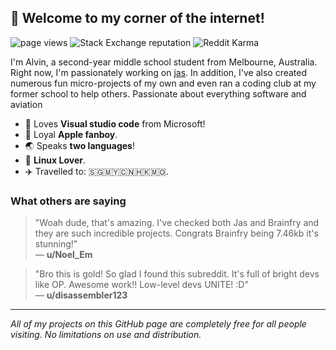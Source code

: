 ## 👋 Welcome to my corner of the internet!
<p align="left">
    <img src="https://komarev.com/ghpvc/?username=cheng-alvin" alt="page views" />
    <img alt="Stack Exchange reputation" src="https://img.shields.io/stackexchange/stackoverflow/r/15492585?color=orange&label=reputation&logo=stackoverflow"/>
    <img alt="Reddit Karma" src="https://img.shields.io/reddit/user-karma/combined/cheng-alvin"/>
</p>

I'm Alvin, a second-year middle school student from Melbourne, Australia. Right now, I'm passionately working on [jas](https://github.com/cheng-alvin/jas). In addition, I've also created numerous fun micro-projects of my own and even ran a coding club at my former school to help others. Passionate about everything software and aviation

- 📝 Loves **Visual studio code** from Microsoft!              
- 🍎 Loyal **Apple fanboy**.
- 🌏 Speaks **two languages**!
- 🐧 **Linux Lover**. 
- ✈️ Travelled to: 🇸🇬🇲🇾🇨🇳🇭🇰🇲🇴.

### What others are saying
> "Woah dude, that's amazing. I've checked both Jas and Brainfry and they are such incredible projects. Congrats Brainfry being 7.46kb it's stunning!"  
> — **u/Noel_Em**

> "Bro this is gold! So glad I found this subreddit. It's full of bright devs like OP. Awesome work!! Low-level devs UNITE! :D"  
> — **u/disassembler123**  


--- 

*All of my projects on this GitHub page are completely free for all people visiting. No limitations on use and distribution.*
